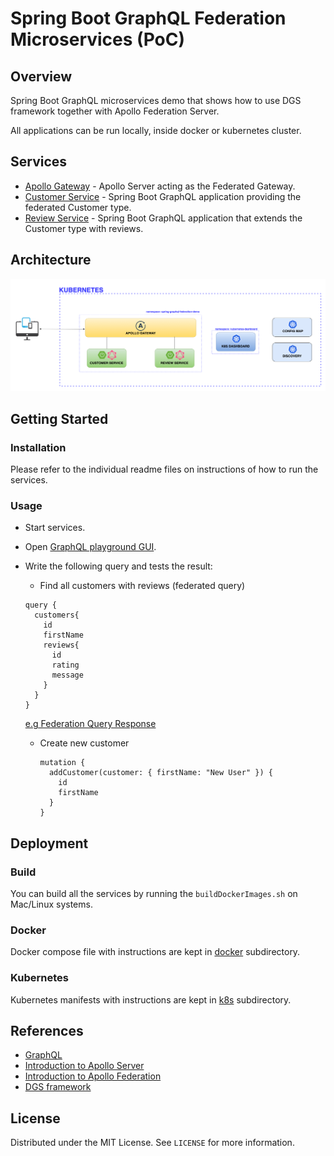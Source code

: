 # Spring Boot GraphQL Federation Microservices (PoC)

## Overview

Spring Boot GraphQL microservices demo that shows how to use DGS framework together with Apollo Federation Server.

All applications can be run locally, inside docker or kubernetes cluster.

## Services

* [Apollo Gateway](services/gateway) - Apollo Server acting as the Federated Gateway.
* [Customer Service](./customer-service) - Spring Boot GraphQL application providing the federated Customer type.
* [Review Service](./review-service) - Spring Boot GraphQL application that extends the Customer type with reviews.


## Architecture

![k8s-dashboard](./_docs/img/architecture.png)

## Getting Started

### Installation

Please refer to the individual readme files on instructions of how to run the services.

###  Usage
* Start services.

* Open [GraphQL playground GUI](http://localhost:4000/).

* Write the following query and tests the result:
  -  Find all customers with reviews (federated query)
    ```
    query {
      customers{
        id
        firstName
        reviews{
          id
          rating
          message
        }
      }
    }
    ```
  [e.g Federation Query Response](./_docs/img/federation-query.png)

  - Create new customer
    ```
    mutation {
      addCustomer(customer: { firstName: "New User" }) {
        id
        firstName
      }
    }
    ```

## Deployment

### Build

You can build all the services by running the `buildDockerImages.sh` on Mac/Linux systems.

### Docker

Docker compose file with instructions are kept in [docker](deployment/docker) subdirectory.

### Kubernetes

Kubernetes manifests with instructions are kept in [k8s](deployment/k8s) subdirectory.

## References

* [GraphQL](https://graphql.org/)
* [Introduction to Apollo Server](https://www.apollographql.com/docs/apollo-server/)
* [Introduction to Apollo Federation](https://www.apollographql.com/docs/federation/)
* [DGS framework](https://netflix.github.io/dgs/)

## License

Distributed under the MIT License. See `LICENSE` for more information.